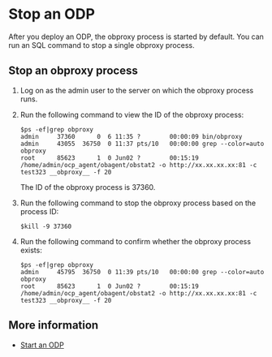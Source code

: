 # Stop an ODP

After you deploy an ODP, the obproxy process is started by default. You can run an SQL command to stop a single obproxy process.

## Stop an obproxy process

1. Log on as the admin user to the server on which the obproxy process runs.

2. Run the following command to view the ID of the obproxy process:

   ```shell
   $ps -ef|grep obproxy
   admin     37360      0  6 11:35 ?        00:00:09 bin/obproxy
   admin     43055  36750  0 11:37 pts/10   00:00:00 grep --color=auto obproxy
   root      85623      1  0 Jun02 ?        00:15:19 /home/admin/ocp_agent/obagent/obstat2 -o http://xx.xx.xx.xx:81 -c test323 __obproxy__ -f 20
   ```

   The ID of the obproxy process is 37360.

3. Run the following command to stop the obproxy process based on the process ID:

   ```shell
   $kill -9 37360
   ```

4. Run the following command to confirm whether the obproxy process exists:

   ```shell
   $ps -ef|grep obproxy
   admin     45795  36750  0 11:39 pts/10   00:00:00 grep --color=auto obproxy
   root      85623      1  0 Jun02 ?        00:15:19 /home/admin/ocp_agent/obagent/obstat2 -o http://xx.xx.xx.xx:81 -c test323 __obproxy__ -f 20
   ```

## More information

* [Start an ODP](2.start-obproxy.md)
